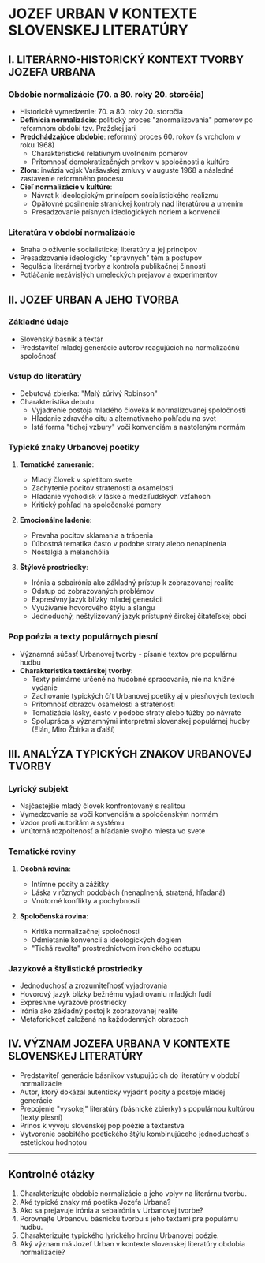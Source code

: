 # JOZEF URBAN V KONTEXTE SLOVENSKEJ LITERATÚRY

## I. LITERÁRNO-HISTORICKÝ KONTEXT TVORBY JOZEFA URBANA

### Obdobie normalizácie (70. a 80. roky 20. storočia)

- Historické vymedzenie: 70. a 80. roky 20. storočia
- **Definícia normalizácie**: politický proces "znormalizovania" pomerov po reformnom období tzv. Pražskej jari
- **Predchádzajúce obdobie**: reformný proces 60. rokov (s vrcholom v roku 1968)
  - Charakteristické relatívnym uvoľnením pomerov
  - Prítomnosť demokratizačných prvkov v spoločnosti a kultúre
- **Zlom**: invázia vojsk Varšavskej zmluvy v auguste 1968 a následné zastavenie reformného procesu
- **Cieľ normalizácie v kultúre**:
  - Návrat k ideologickým princípom socialistického realizmu
  - Opätovné posilnenie straníckej kontroly nad literatúrou a umením
  - Presadzovanie prísnych ideologických noriem a konvencií

### Literatúra v období normalizácie

- Snaha o oživenie socialistickej literatúry a jej princípov
- Presadzovanie ideologicky "správnych" tém a postupov
- Regulácia literárnej tvorby a kontrola publikačnej činnosti
- Potláčanie nezávislých umeleckých prejavov a experimentov

## II. JOZEF URBAN A JEHO TVORBA

### Základné údaje

- Slovenský básnik a textár
- Predstaviteľ mladej generácie autorov reagujúcich na normalizačnú spoločnosť

### Vstup do literatúry

- Debutová zbierka: "Malý zúrivý Robinson"
- Charakteristika debutu:
  - Vyjadrenie postoja mladého človeka k normalizovanej spoločnosti
  - Hľadanie zdravého citu a alternatívneho pohľadu na svet
  - Istá forma "tichej vzbury" voči konvenciám a nastoleným normám

### Typické znaky Urbanovej poetiky

1. **Tematické zameranie**:
   - Mladý človek v spletitom svete
   - Zachytenie pocitov stratenosti a osamelosti
   - Hľadanie východísk v láske a medziľudských vzťahoch
   - Kritický pohľad na spoločenské pomery

2. **Emocionálne ladenie**:
   - Prevaha pocitov sklamania a trápenia
   - Ľúbostná tematika často v podobe straty alebo nenaplnenia
   - Nostalgia a melanchólia

3. **Štýlové prostriedky**:
   - Irónia a sebairónia ako základný prístup k zobrazovanej realite
   - Odstup od zobrazovaných problémov
   - Expresívny jazyk blízky mladej generácii
   - Využívanie hovorového štýlu a slangu
   - Jednoduchý, neštylizovaný jazyk prístupný širokej čitateľskej obci

### Pop poézia a texty populárnych piesní

- Významná súčasť Urbanovej tvorby - písanie textov pre populárnu hudbu
- **Charakteristika textárskej tvorby**:
  - Texty primárne určené na hudobné spracovanie, nie na knižné vydanie
  - Zachovanie typických čŕt Urbanovej poetiky aj v piesňových textoch
  - Prítomnosť obrazov osamelosti a stratenosti
  - Tematizácia lásky, často v podobe straty alebo túžby po návrate
  - Spolupráca s významnými interpretmi slovenskej populárnej hudby (Elán, Miro Žbirka a ďalší)

## III. ANALÝZA TYPICKÝCH ZNAKOV URBANOVEJ TVORBY

### Lyrický subjekt

- Najčastejšie mladý človek konfrontovaný s realitou
- Vymedzovanie sa voči konvenciám a spoločenským normám
- Vzdor proti autoritám a systému
- Vnútorná rozpoltenosť a hľadanie svojho miesta vo svete

### Tematické roviny

1. **Osobná rovina**:
   - Intímne pocity a zážitky
   - Láska v rôznych podobách (nenaplnená, stratená, hľadaná)
   - Vnútorné konflikty a pochybnosti

2. **Spoločenská rovina**:
   - Kritika normalizačnej spoločnosti
   - Odmietanie konvencií a ideologických dogiem
   - "Tichá revolta" prostredníctvom ironického odstupu

### Jazykové a štylistické prostriedky

- Jednoduchosť a zrozumiteľnosť vyjadrovania
- Hovorový jazyk blízky bežnému vyjadrovaniu mladých ľudí
- Expresívne výrazové prostriedky
- Irónia ako základný postoj k zobrazovanej realite
- Metaforickosť založená na každodenných obrazoch

## IV. VÝZNAM JOZEFA URBANA V KONTEXTE SLOVENSKEJ LITERATÚRY

- Predstaviteľ generácie básnikov vstupujúcich do literatúry v období normalizácie
- Autor, ktorý dokázal autenticky vyjadriť pocity a postoje mladej generácie
- Prepojenie "vysokej" literatúry (básnické zbierky) s populárnou kultúrou (texty piesní)
- Prínos k vývoju slovenskej pop poézie a textárstva
- Vytvorenie osobitého poetického štýlu kombinujúceho jednoduchosť s estetickou hodnotou

---

## Kontrolné otázky

1. Charakterizujte obdobie normalizácie a jeho vplyv na literárnu tvorbu.
2. Aké typické znaky má poetika Jozefa Urbana?
3. Ako sa prejavuje irónia a sebairónia v Urbanovej tvorbe?
4. Porovnajte Urbanovu básnickú tvorbu s jeho textami pre populárnu hudbu.
5. Charakterizujte typického lyrického hrdinu Urbanovej poézie.
6. Aký význam má Jozef Urban v kontexte slovenskej literatúry obdobia normalizácie?
